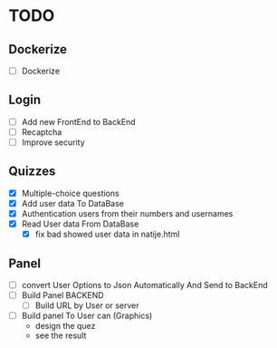 # TODO

## Dockerize

* [ ] Dockerize

## Login

* [ ] Add new FrontEnd to BackEnd
* [ ] Recaptcha
* [ ] Improve security

## Quizzes

* [x] Multiple-choice questions
* [x] Add user data To DataBase
* [x] Authentication users from their numbers and usernames
* [x] Read User data From DataBase
    + [x] fix bad showed user data in natije.html

## Panel

* [ ] convert User Options to Json Automatically And Send to BackEnd
* [ ] Build Panel BACKEND
    + [ ] Build URL by User or server

* [ ] Build panel To User can (Graphics)
    + design the quez
    + see the result
